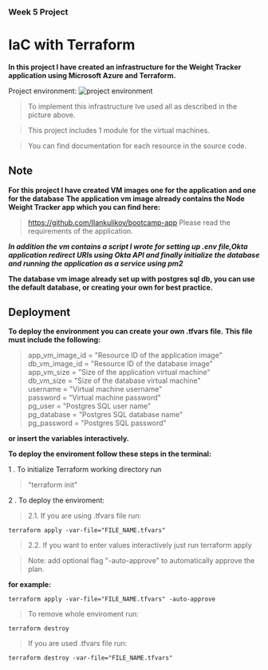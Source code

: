 ### Week 5 Project

# IaC with Terraform

__In this project I have created an infrastructure for the Weight Tracker application
using Microsoft Azure and Terraform.__

Project environment:
![project environment]()


>To implement this infrastructure Ive used all as described in the picture above.

>This project includes 1 module for the virtual machines.

>You can find documentation for each resource in the source code.

## Note
__For this project I have created VM images one for the application and one for the database__
__The application vm image already contains the Node Weight Tracker app which you can find here:__
>https://github.com/Ilankulikov/bootcamp-app
Please read the requirements of the application.

**_In addition the vm contains a script I wrote for setting up .env file,Okta application redirect URIs using Okta API and finally initialize the database and running the application as a service using pm2_** 

__The database vm image already set up with postgres sql db, you can use the default database, or creating your own for best practice.__

## Deployment
__To deploy the environment you can create your own .tfvars file.__
__This file must include the following:__

>app_vm_image_id = "Resource ID of the application image"<br/>
db_vm_image_id   = "Resource ID of the database image"<br/>
app_vm_size      = "Size of the application virtual machine"<br/>
db_vm_size       = "Size of the database virtual machine"<br/>
username         = "Virtual machine username"<br/>
password         = "Virtual machine password"<br/>
pg_user          = "Postgres SQL user name"<br/>
pg_database      = "Postgres SQL database name"<br/>
pg_password      = "Postgres SQL password"<br/>


__or insert the variables interactively.__

__To deploy the enviroment follow these steps in the terminal:__

1 . To initialize Terraform working directory run
> "terraform init"

2 . To deploy the enviroment:

>2.1. If you are using .tfvars file run:

    terraform apply -var-file="FILE_NAME.tfvars"

>2.2. If you want to enter values interactively just run
    terraform apply 

>Note: add optional flag "-auto-approve" to automatically approve the plan.

__for example:__

    terraform apply -var-file="FILE_NAME.tfvars" -auto-approve



>To remove whole enviroment run:

    terraform destroy

>If you are used .tfvars file run:

    terraform destroy -var-file="FILE_NAME.tfvars" 
